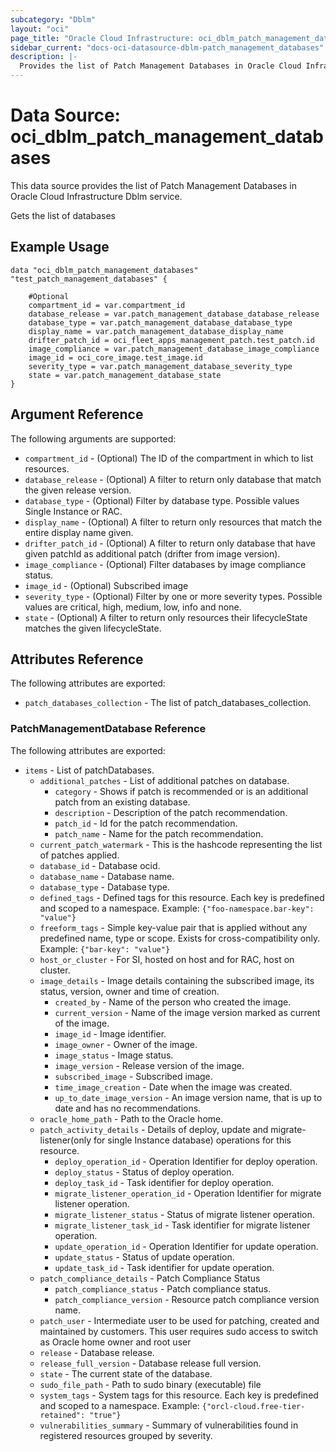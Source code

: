 ```yaml
---
subcategory: "Dblm"
layout: "oci"
page_title: "Oracle Cloud Infrastructure: oci_dblm_patch_management_databases"
sidebar_current: "docs-oci-datasource-dblm-patch_management_databases"
description: |-
  Provides the list of Patch Management Databases in Oracle Cloud Infrastructure Dblm service
---
```


# Data Source: oci_dblm_patch_management_databases
This data source provides the list of Patch Management Databases in Oracle Cloud Infrastructure Dblm service.

Gets the list of databases


## Example Usage

```hcl
data "oci_dblm_patch_management_databases" "test_patch_management_databases" {

	#Optional
	compartment_id = var.compartment_id
	database_release = var.patch_management_database_database_release
	database_type = var.patch_management_database_database_type
	display_name = var.patch_management_database_display_name
	drifter_patch_id = oci_fleet_apps_management_patch.test_patch.id
	image_compliance = var.patch_management_database_image_compliance
	image_id = oci_core_image.test_image.id
	severity_type = var.patch_management_database_severity_type
	state = var.patch_management_database_state
}
```

## Argument Reference

The following arguments are supported:

* `compartment_id` - (Optional) The ID of the compartment in which to list resources.
* `database_release` - (Optional) A filter to return only database that match the given release version.
* `database_type` - (Optional) Filter by database type. Possible values Single Instance or RAC. 
* `display_name` - (Optional) A filter to return only resources that match the entire display name given.
* `drifter_patch_id` - (Optional) A filter to return only database that have given patchId as additional patch (drifter from image version).
* `image_compliance` - (Optional) Filter databases by image compliance status. 
* `image_id` - (Optional) Subscribed image
* `severity_type` - (Optional) Filter by one or more severity types. Possible values are critical, high, medium, low, info and none. 
* `state` - (Optional) A filter to return only resources their lifecycleState matches the given lifecycleState.


## Attributes Reference

The following attributes are exported:

* `patch_databases_collection` - The list of patch_databases_collection.

### PatchManagementDatabase Reference

The following attributes are exported:

* `items` - List of patchDatabases.
	* `additional_patches` - List of additional patches on database.
		* `category` - Shows if patch is recommended or is an additional patch from an existing database.
		* `description` - Description of the patch recommendation.
		* `patch_id` - Id for the patch recommendation.
		* `patch_name` - Name for the patch recommendation.
	* `current_patch_watermark` - This is the hashcode representing the list of patches applied.
	* `database_id` - Database ocid.
	* `database_name` - Database name.
	* `database_type` - Database type.
	* `defined_tags` - Defined tags for this resource. Each key is predefined and scoped to a namespace. Example: `{"foo-namespace.bar-key": "value"}` 
	* `freeform_tags` - Simple key-value pair that is applied without any predefined name, type or scope. Exists for cross-compatibility only. Example: `{"bar-key": "value"}` 
	* `host_or_cluster` - For SI, hosted on host and for RAC, host on cluster.
	* `image_details` - Image details containing the subscribed image, its status, version, owner and time of creation.
		* `created_by` - Name of the person who created the image.
		* `current_version` - Name of the image version marked as current of the image.
		* `image_id` - Image identifier.
		* `image_owner` - Owner of the image.
		* `image_status` - Image status.
		* `image_version` - Release version of the image.
		* `subscribed_image` - Subscribed image.
		* `time_image_creation` - Date when the image was created.
		* `up_to_date_image_version` - An image version name, that is up to date and has no recommendations.
	* `oracle_home_path` - Path to the Oracle home.
	* `patch_activity_details` - Details of deploy, update and migrate-listener(only for single Instance database) operations for this resource.
		* `deploy_operation_id` - Operation Identifier for deploy operation.
		* `deploy_status` - Status of deploy operation.
		* `deploy_task_id` - Task identifier for deploy operation.
		* `migrate_listener_operation_id` - Operation Identifier for migrate listener operation.
		* `migrate_listener_status` - Status of migrate listener operation.
		* `migrate_listener_task_id` - Task identifier for migrate listener operation.
		* `update_operation_id` - Operation Identifier for update operation.
		* `update_status` - Status of update operation.
		* `update_task_id` - Task identifier for update operation.
	* `patch_compliance_details` - Patch Compliance Status
		* `patch_compliance_status` - Patch compliance status.
		* `patch_compliance_version` - Resource patch compliance version name.
	* `patch_user` - Intermediate user to be used for patching, created and maintained by customers. This user requires sudo access to switch as Oracle home owner and root user
	* `release` - Database release.
	* `release_full_version` - Database release full version.
	* `state` - The current state of the database.
	* `sudo_file_path` - Path to sudo binary (executable) file
	* `system_tags` - System tags for this resource. Each key is predefined and scoped to a namespace. Example: `{"orcl-cloud.free-tier-retained": "true"}` 
	* `vulnerabilities_summary` - Summary of vulnerabilities found in registered resources grouped by severity.

